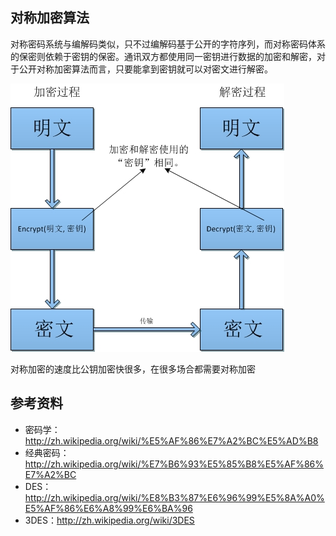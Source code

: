 ## 对称加密算法

对称密码系统与编解码类似，只不过编解码基于公开的字符序列，而对称密码体系的保密则依赖于密钥的保密。通讯双方都使用同一密钥进行数据的加密和解密，对于公开对称加密算法而言，只要能拿到密钥就可以对密文进行解密。

![对称加密算法](images/27-1.jpg)

对称加密的速度比公钥加密快很多，在很多场合都需要对称加密

##  参考资料
* 密码学：http://zh.wikipedia.org/wiki/%E5%AF%86%E7%A2%BC%E5%AD%B8
* 经典密码：http://zh.wikipedia.org/wiki/%E7%B6%93%E5%85%B8%E5%AF%86%E7%A2%BC
* DES：http://zh.wikipedia.org/wiki/%E8%B3%87%E6%96%99%E5%8A%A0%E5%AF%86%E6%A8%99%E6%BA%96
* 3DES：http://zh.wikipedia.org/wiki/3DES